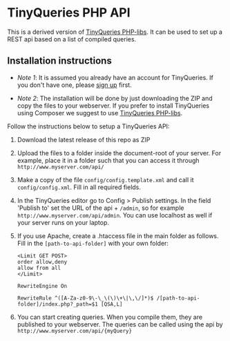 # TinyQueries PHP API

This is a derived version of [TinyQueries PHP-libs]. It can be used to set up a REST api based on a list of compiled queries.

## Installation instructions

* _Note 1_: It is assumed you already have an account for TinyQueries. If you don't have one, please [sign up] first.

* _Note 2_: The installation will be done by just downloading the ZIP and copy the files to your webserver. If you prefer to install TinyQueries using Composer we suggest to use [TinyQueries PHP-libs].

Follow the instructions below to setup a TinyQueries API:

1. Download the latest release of this repo as ZIP

1. Upload the files to a folder inside the document-root of your server. For example, place it in a folder such that you can access it
through ```http://www.myserver.com/api/```

1. Make a copy of the file ```config/config.template.xml``` and call it ```config/config.xml```. Fill in all required fields.

1. In the TinyQueries editor go to Config > Publish settings. In the field 'Publish to' set  the URL of the api + ```/admin```, so for example ```http://www.myserver.com/api/admin```. 
You can use localhost as well if your server runs on your laptop.

1. If you use Apache, create a .htaccess file in the main folder as follows. Fill in the ```[path-to-api-folder]``` with your own folder:
	```
	<Limit GET POST>
	order allow,deny
	allow from all
	</Limit> 

	RewriteEngine On

	RewriteRule ^([A-Za-z0-9\-\_\(\)\+\|\,\/]*)$ /[path-to-api-folder]/index.php?_path=$1 [QSA,L]
	```

1. You can start creating queries. When you compile them, they are published to your webserver. The queries can be called using the api 
by ```http://www.myserver.com/api/{myQuery}``` 


[TinyQueries PHP-libs]:https://github.com/wdiesveld/TinyQueries
[sign up]:https://www.tinyqueries.com/signup

